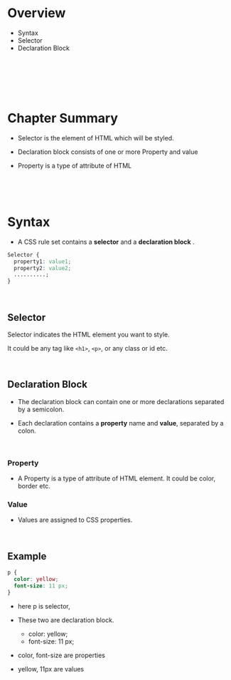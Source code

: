 # Overview

- Syntax
- Selector
- Declaration Block

&nbsp;

&nbsp;

&nbsp;

# Chapter Summary

- Selector is the element of HTML which will be styled.

- Declaration block consists of one or more Property and value

- Property is a type of attribute of HTML

&nbsp;

&nbsp;

# Syntax

- A CSS rule set contains a **selector** and a **declaration block** .

```css
Selector {
  property1: value1;
  property2: value2;
  ..........;
}
```

&nbsp;

## Selector

Selector indicates the HTML element you want to style.

It could be any tag like `<h1>`, `<p>`, or any class or id etc.

&nbsp;

## Declaration Block

- The declaration block can contain one or more declarations separated by a semicolon.

- Each declaration contains a **property** name and **value**, separated by a colon.

&nbsp;

### Property

- A Property is a type of attribute of HTML element. It could be color, border etc.

### Value

- Values are assigned to CSS properties.

&nbsp;

## Example

```css
p {
  color: yellow;
  font-size: 11 px;
}
```

- here p is selector,

- These two are declaration block.
  - color: yellow;
  - font-size: 11 px;
- color, font-size are properties
- yellow, 11px are values
